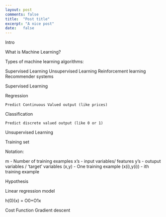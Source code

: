 ```yaml
---
layout: post
comments: false
title:  "Post title"
excerpt: "A nice post"
date:   false
---
```




Intro



What is Machine Learning?

Types of machine learning algorithms:

Supervised Learning
Unsupervised Learning
Reinforcement learning
Recommender systems



Supervised Learning

Regression

	Predict Continuous Valued output (like prices)

Classification

	Predict discrete valued output (like 0 or 1)

Unsupervised Learning

	




Training set 

Notation:

m - Number of training examples
x’s -  input variables/ features
y’s - outuput variables / ‘target’ variables
(x,y) - One training example
(x(i),y(i)) - ith training example


Hypothesis

Linear regression model

h(0)(x) = O0+O1x

Cost Function
Gradient descent



